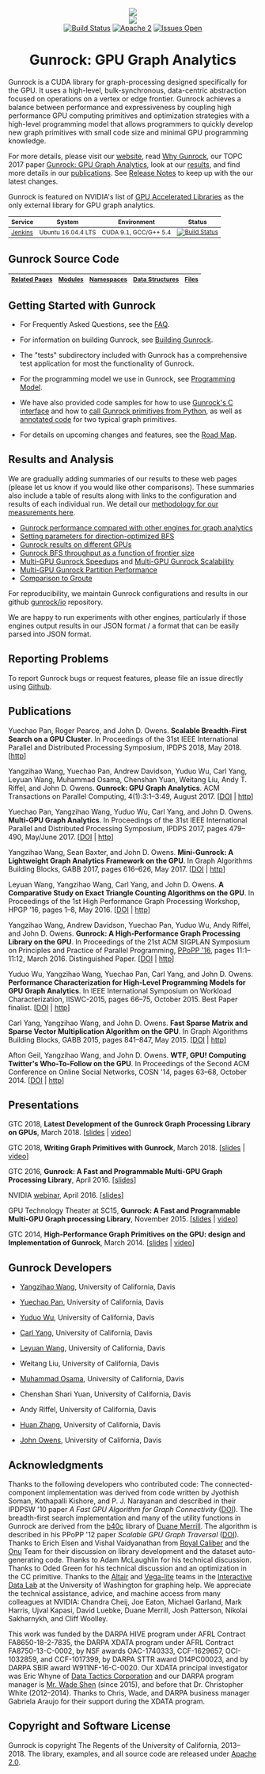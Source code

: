 <p align="center">
  <a href="https://github.com/gunrock/gunrock/"><img src="https://github.com/gunrock/docs/raw/master/source/images/GunrockLogo150px.png"></a>
  <br>
  <a href="https://github.com/gunrock/gunrock/releases/tag/v0.4"><img src="https://img.shields.io/badge/gunrock-0.4-blue.svg"></a>
  <br>
  <a href="http://mario.ece.ucdavis.edu:8080/job/gunrock/job/dev/"><img src="http://mario.ece.ucdavis.edu:8080/buildStatus/icon?job=gunrock/dev" alt="Build Status"></a>
  <a href="https://github.com/gunrock/gunrock/blob/master/LICENSE.TXT"><img src="https://img.shields.io/github/license/gunrock/gunrock.svg" alt="Apache 2"></a>
  <a href="https://github.com/gunrock/gunrock/issues"><img src="https://img.shields.io/github/issues/gunrock/gunrock.svg" alt="Issues Open"></a>
</p>
<h1 id="gunrock-gpu-graph-analytics" align="center">Gunrock: GPU Graph Analytics</h1>

Gunrock is a CUDA library for graph-processing designed specifically for the GPU. It uses a high-level, bulk-synchronous, data-centric abstraction focused on operations on a vertex or edge frontier. Gunrock achieves a balance between performance and expressiveness by coupling high performance GPU computing primitives and optimization strategies with a high-level programming model that allows programmers to quickly develop new graph primitives with small code size and minimal GPU programming knowledge.

For more details, please visit our [website](http://gunrock.github.io/), read [Why Gunrock](#why-gunrock), our TOPC 2017 paper [Gunrock: GPU Graph Analytics](http://escholarship.org/uc/item/9gj6r1dj), look at our [results](#results), and find more details in our [publications](#publications). See [Release Notes](http://gunrock.github.io/gunrock/doc/latest/release_notes.html) to keep up with the our latest changes.

Gunrock is featured on NVIDIA's list of [GPU Accelerated Libraries](https://developer.nvidia.com/gpu-accelerated-libraries) as the only external library for GPU graph analytics.

<table style="font-size: 12px;"><thead>
<tr>
  <th><strong>Service</strong></th>
  <th><strong>System</strong></th>
  <th><strong>Environment</strong></th>
  <th><strong>Status</strong></th>
</tr>
</thead><tbody>
<tr>
  <td><a href="https://jenkins.io/">Jenkins</a></td>
  <td>Ubuntu 16.04.4 LTS</td>
  <td>CUDA 9.1, GCC/G++ 5.4</td>
  <td><a href="http://mario.ece.ucdavis.edu:8080/job/gunrock/job/dev/"><img src="http://mario.ece.ucdavis.edu:8080/buildStatus/icon?job=gunrock/dev" alt="Build Status"></a></td>
</tr>
</tbody></table>

## Gunrock Source Code

<table style="font-size: 12px;"><thead>
<tr>
  <th><a href="http://gunrock.github.io/gunrock/doc/latest/pages.html">Related Pages</a></th>
  <th><a href="http://gunrock.github.io/gunrock/doc/latest/modules.html">Modules</a></th>
  <th><a href="http://gunrock.github.io/gunrock/doc/latest/namespaces.html">Namespaces</a></th>
  <th><a href="http://gunrock.github.io/gunrock/doc/latest/annotated.html">Data Structures</a></th>
  <th><a href="http://gunrock.github.io/gunrock/doc/latest/files.html">Files</a></th>
</tr>
</thead><tbody>
</tbody></table>

## Getting Started with Gunrock

- For Frequently Asked Questions, see the [FAQ](#faq).

- For information on building Gunrock, see [Building Gunrock](#building-gunrock).

- The "tests" subdirectory included with Gunrock has a comprehensive test application for most the functionality of Gunrock.

- For the programming model we use in Gunrock, see [Programming Model](#programming-model).

- We have also provided code samples for how to use [Gunrock's C interface](https://github.com/gunrock/gunrock/tree/master/shared_lib_tests) and how to [call Gunrock primitives from Python](https://github.com/gunrock/gunrock/tree/master/python), as well as [annotated code](http://gunrock.github.io/gunrock/doc/annotated_primitives/annotated_primitives.html) for two typical graph primitives.

- For details on upcoming changes and features, see the [Road Map](http://gunrock.github.io/gunrock/doc/latest/road_map.html).

## Results and Analysis

We are gradually adding summaries of our results to these web pages (please let us know if you would like other comparisons). These summaries also include a table of results along with links to the configuration and results of each individual run. We detail our [methodology for our measurements here](#methodology-for-graph-analytics-performance).

- [Gunrock performance compared with other engines for graph analytics](https://gunrock.github.io/docs/engines_topc.html)
- [Setting parameters for direction-optimized BFS](http://gunrock.github.io/gunrock/doc/latest/md_stats_do_ab_random.html)
- [Gunrock results on different GPUs](https://gunrock.github.io/docs/gunrock_gpus.html)
- [Gunrock BFS throughput as a function of frontier size](https://gunrock.github.io/docs/frontier.html)
- [Multi-GPU Gunrock Speedups](https://gunrock.github.io/docs/mgpu_speedup.html) and [Multi-GPU Gunrock Scalability](https://gunrock.github.io/docs/mgpu_scalability.html)
- [Multi-GPU Gunrock Partition Performance](https://gunrock.github.io/docs/mgpu_partition.html)
- [Comparison to Groute](http://gunrock.github.io/docs/groute.html)

For reproducibility, we maintain Gunrock configurations and results in our github [gunrock/io](https://github.com/gunrock/io/tree/master/gunrock-output) repository.

We are happy to run experiments with other engines, particularly if those engines output results in our JSON format / a format that can be easily parsed into JSON format.

## Reporting Problems

To report Gunrock bugs or request features, please file an issue directly using [Github](https://github.com/gunrock/gunrock/issues).

<!-- TODO: Algorithm Input Size Limitations -->

## Publications

Yuechao Pan, Roger Pearce, and John D. Owens. **Scalable Breadth-First Search on a GPU Cluster**. In Proceedings of the 31st IEEE International Parallel and Distributed Processing Symposium, IPDPS 2018, May 2018. [[http](https://escholarship.org/uc/item/9bd842z6)]

Yangzihao Wang, Yuechao Pan, Andrew Davidson, Yuduo Wu, Carl Yang, Leyuan Wang, Muhammad Osama, Chenshan Yuan, Weitang Liu, Andy T. Riffel, and John D. Owens. **Gunrock: GPU Graph Analytics**. ACM Transactions on Parallel Computing, 4(1):3:1&ndash;3:49, August 2017. [[DOI](http://dx.doi.org/10.1145/3108140) | [http](http://escholarship.org/uc/item/9gj6r1dj)]

Yuechao Pan, Yangzihao Wang, Yuduo Wu, Carl Yang, and John D. Owens.
**Multi-GPU Graph Analytics**.  In Proceedings of the 31st IEEE International Parallel and Distributed Processing Symposium, IPDPS 2017, pages 479&ndash;490, May/June 2017.
[[DOI](http://dx.doi.org/10.1109/IPDPS.2017.117) |
[http](http://escholarship.org/uc/item/39r145g1)]

Yangzihao Wang, Sean Baxter, and John D. Owens. **Mini-Gunrock: A Lightweight Graph Analytics Framework on the GPU**. In Graph Algorithms Building Blocks, GABB 2017, pages 616&ndash;626, May 2017. [[DOI](http://dx.doi.org/10.1109/IPDPSW.2017.116) | [http](https://escholarship.org/uc/item/5wm061tr)]

Leyuan Wang, Yangzihao Wang, Carl Yang, and John D. Owens. **A Comparative Study on Exact Triangle Counting Algorithms on the GPU**. In Proceedings of the 1st High Performance Graph Processing Workshop, HPGP '16, pages 1&ndash;8, May 2016.
[[DOI](http://dx.doi.org/10.1145/2915516.2915521) |
[http](http://www.escholarship.org/uc/item/9hf0m6w3)]

Yangzihao Wang, Andrew Davidson, Yuechao Pan, Yuduo Wu, Andy Riffel, and John D. Owens.
**Gunrock: A High-Performance Graph Processing Library on the GPU**.
In Proceedings of the 21st ACM SIGPLAN Symposium on Principles and Practice of Parallel Programming, [PPoPP '16](http://conf.researchr.org/home/ppopp-2016), pages 11:1&ndash;11:12, March 2016. Distinguished Paper. [[DOI](http://dx.doi.org/10.1145/2851141.2851145) | [http](http://escholarship.org/uc/item/6xz7z9k0)]

Yuduo Wu, Yangzihao Wang, Yuechao Pan, Carl Yang, and John D. Owens.
**Performance Characterization for High-Level Programming Models for GPU Graph
Analytics**. In IEEE International Symposium on Workload Characterization,
IISWC-2015, pages 66&ndash;75, October 2015. Best Paper finalist. [[DOI](http://dx.doi.org/10.1109/IISWC.2015.13) | [http](http://escholarship.org/uc/item/2t69m5ht)]

Carl Yang, Yangzihao Wang, and John D. Owens.
**Fast Sparse Matrix and Sparse Vector Multiplication Algorithm on the GPU**.
In Graph Algorithms Building Blocks, GABB 2015, pages 841&ndash;847, May 2015.
[[DOI](http://dx.doi.org/10.1109/IPDPSW.2015.77) | [http](http://www.escholarship.org/uc/item/1rq9t3j3)]

Afton Geil, Yangzihao Wang, and John D. Owens.
**WTF, GPU! Computing Twitter's Who-To-Follow on the GPU**.
In Proceedings of the Second ACM Conference on Online Social Networks,
COSN '14, pages 63&ndash;68, October 2014.
[[DOI](http://dx.doi.org/10.1145/2660460.2660481) | [http](http://escholarship.org/uc/item/5xq3q8k0)]

## Presentations

GTC 2018, **Latest Development of the Gunrock Graph Processing Library on GPUs**, March 2018. [[slides](http://on-demand.gputechconf.com/gtc/2018/presentation/s8594-latest-development-of-the-gunrock-graph-processing-library-on-gpus.pdf) | [video](http://on-demand.gputechconf.com/gtc/2018/video/S8594/)]

GTC 2018, **Writing Graph Primitives with Gunrock**, March 2018. [[slides](https://github.com/gunrock/gunrock/blob/master/doc/Writing-Gunrock-Primitives.pdf) | [video](http://on-demand.gputechconf.com/gtc/2018/video/S8586/)]

GTC 2016, **Gunrock: A Fast and Programmable Multi-GPU Graph Processing Library**, April 2016. [[slides](http://on-demand.gputechconf.com/gtc/2016/presentation/s6374-yangzihao-wang-gunrock.pdf)]

NVIDIA [webinar](http://info.nvidianews.com/gunrock-webinar-reg-0416.html), April 2016. [[slides](http://tinyurl.com/owens-nv-webinar-160426)]

GPU Technology Theater at SC15, **Gunrock: A Fast and Programmable Multi-GPU Graph processing Library**, November 2015. [[slides](http://images.nvidia.com/events/sc15/pdfs/SC5139-gunrock-multi-gpu-processing-library.pdf) | [video](http://images.nvidia.com/events/sc15/SC5139-gunrock-multi-gpu-processing-library.html)]

GTC 2014, **High-Performance Graph Primitives on the GPU: design and Implementation of Gunrock**, March 2014. [[slides](http://on-demand.gputechconf.com/gtc/2014/presentations/S4609-hi-perf-graph-primitives-on-gpus.pdf) | [video](http://on-demand.gputechconf.com/gtc/2014/video/S4609-hi-perf-graph-primitives-on-gpus.mp4)]

## Gunrock Developers

- [Yangzihao Wang](http://www.idav.ucdavis.edu/~yzhwang/),
  University of California, Davis

- [Yuechao Pan](https://sites.google.com/site/panyuechao/home), University of California, Davis

- [Yuduo Wu](http://www.yuduowu.com/),
  University of California, Davis

- [Carl Yang](http://web.ece.ucdavis.edu/~ctcyang/),
  University of California, Davis

- [Leyuan Wang](http://www.ece.ucdavis.edu/~laurawly/),
  University of California, Davis

- Weitang Liu, University of California, Davis

- [Muhammad Osama](http://www.ece.ucdavis.edu/~mosama/),
  University of California, Davis

- Chenshan Shari Yuan, University of California, Davis

- Andy Riffel, University of California, Davis

- [Huan Zhang](http://www.huan-zhang.com/),
  University of California, Davis

- [John Owens](http://www.ece.ucdavis.edu/~jowens/),
  University of California, Davis

## Acknowledgments

Thanks to the following developers who contributed code: The connected-component implementation was derived from code written by Jyothish Soman, Kothapalli Kishore, and P. J. Narayanan and described in their IPDPSW '10 paper *A Fast GPU Algorithm for Graph Connectivity* ([DOI](http://dx.doi.org/10.1109/IPDPSW.2010.5470817)). The breadth-first search implementation and many of the utility functions in Gunrock are derived from the [b40c](http://code.google.com/p/back40computing/) library of [Duane Merrill](https://sites.google.com/site/duanemerrill/). The algorithm is described in his PPoPP '12 paper *Scalable GPU Graph Traversal* ([DOI](http://dx.doi.org/10.1145/2370036.2145832)). Thanks to Erich Elsen and Vishal Vaidyanathan from [Royal Caliber](http://www.royal-caliber.com/) and the [Onu](http://www.onu.io/) Team for their discussion on library development and the dataset auto-generating code. Thanks to Adam McLaughlin for his technical discussion. Thanks to Oded Green for his technical discussion and an optimization in the CC primitive. Thanks to the [Altair](https://altair-viz.github.io/) and [Vega-lite](https://vega.github.io/vega-lite/) teams in the [Interactive Data Lab](http://idl.cs.washington.edu/) at the University of Washington for graphing help. We appreciate the technical assistance, advice, and machine access from many colleagues at NVIDIA: Chandra Cheij, Joe Eaton, Michael Garland, Mark Harris, Ujval Kapasi, David Luebke, Duane Merrill, Josh Patterson, Nikolai Sakharnykh, and Cliff Woolley.

This work was funded by the DARPA HIVE program under AFRL Contract FA8650-18-2-7835, the DARPA XDATA program under AFRL Contract FA8750-13-C-0002, by NSF awards OAC-1740333, CCF-1629657, OCI-1032859, and CCF-1017399, by DARPA STTR award D14PC00023, and by DARPA SBIR award W911NF-16-C-0020. Our XDATA principal investigator was Eric Whyne of [Data Tactics Corporation](http://www.data-tactics.com/) and our DARPA program manager is [Mr. Wade Shen](http://www.darpa.mil/staff/mr-wade-shen) (since 2015), and before that Dr. Christopher White (2012&ndash;2014). Thanks to Chris, Wade, and DARPA business manager Gabriela Araujo for their support during the XDATA program.

## Copyright and Software License

Gunrock is copyright The Regents of the University of California, 2013&ndash;2018. The library, examples, and all source code are released under [Apache 2.0](http://www.apache.org/licenses/LICENSE-2.0).
